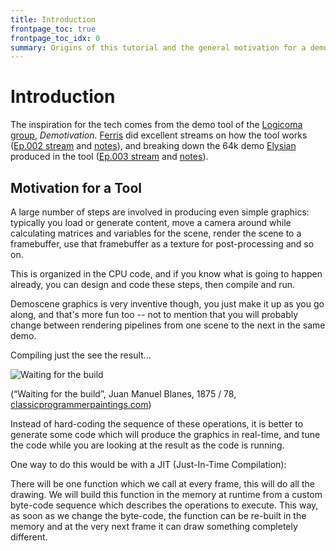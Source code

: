 ```yaml
---
title: Introduction
frontpage_toc: true
frontpage_toc_idx: 0
summary: Origins of this tutorial and the general motivation for a demo tool.
---
```


# Introduction

The inspiration for the tech comes from the demo tool of the [Logicoma group],
*Demotivation*. [Ferris] did excellent streams on how the tool works
([Ep.002 stream][stream-ep002] and [notes][notes-ep002]), and breaking down the
64k demo [Elysian] produced in the tool ([Ep.003 stream][stream-ep003]
and [notes][notes-ep003]).

[Logicoma group]: http://www.pouet.net/groups.php?which=12638
[Ferris]: https://github.com/yupferris
[stream-ep002]: https://www.youtube.com/watch?v=p9Obe-Xg35o
[notes-ep002]: https://github.com/yupferris/ferris-makes-demos-notes/blob/master/ep-002-demotivation.md
[Elysian]: http://www.pouet.net/prod.php?which=68375
[stream-ep003]: https://www.youtube.com/watch?v=DcsesTY6AxI
[notes-ep003]: https://github.com/yupferris/ferris-makes-demos-notes/blob/master/ep-003-elysian-breakdown.md

## Motivation for a Tool

A large number of steps are involved in producing even simple graphics:
typically you load or generate content, move a camera around while calculating
matrices and variables for the scene, render the scene to a framebuffer, use
that framebuffer as a texture for post-processing and so on.

This is organized in the CPU code, and if you know what is going to happen
already, you can design and code these steps, then compile and run.

Demoscene graphics is very inventive though, you just make it up as you go
along, and that's more fun too -- not to mention that you will probably change
between rendering pipelines from one scene to the next in the same demo.

Compiling just the see the result...

![Waiting for the build](/images/waiting-for-the-build.jpg)

(“Waiting for the build”, Juan Manuel Blanes, 1875 / 78, [classicprogrammerpaintings.com][waiting])

[waiting]: http://classicprogrammerpaintings.com/post/142841291544/waiting-for-the-build-also-known-as-scala

Instead of hard-coding the sequence of these operations, it is better to
generate some code which will produce the graphics in real-time, and tune the
code while you are looking at the result as the code is running.

One way to do this would be with a JIT (Just-In-Time Compilation):

There will be one function which we call at every frame, this will do all the
drawing. We will build this function in the memory at runtime from a custom
byte-code sequence which describes the operations to execute. This way, as soon
as we change the byte-code, the function can be re-built in the memory and at
the very next frame it can draw something completely different.
